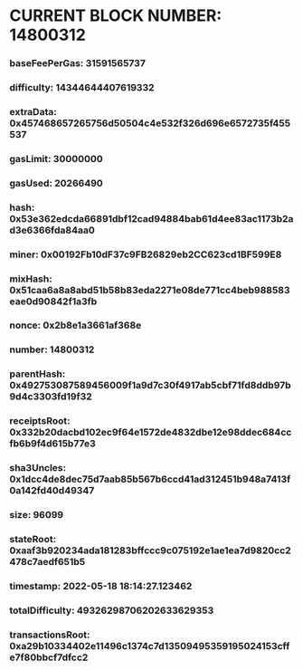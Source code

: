 # CURRENT BLOCK NUMBER: 14800312

### baseFeePerGas: 31591565737
### difficulty: 14344644407619332
### extraData: 0x457468657265756d50504c4e532f326d696e6572735f455537
### gasLimit: 30000000
### gasUsed: 20266490
### hash: 0x53e362edcda66891dbf12cad94884bab61d4ee83ac1173b2ad3e6366fda84aa0
### miner: 0x00192Fb10dF37c9FB26829eb2CC623cd1BF599E8
### mixHash: 0x51caa6a8a8abd51b58b83eda2271e08de771cc4beb988583eae0d90842f1a3fb
### nonce: 0x2b8e1a3661af368e
### number: 14800312
### parentHash: 0x492753087589456009f1a9d7c30f4917ab5cbf71fd8ddb97b9d4c3303fd19f32
### receiptsRoot: 0x332b20dacbd102ec9f64e1572de4832dbe12e98ddec684ccfb6b9f4d615b77e3
### sha3Uncles: 0x1dcc4de8dec75d7aab85b567b6ccd41ad312451b948a7413f0a142fd40d49347
### size: 96099
### stateRoot: 0xaaf3b920234ada181283bffccc9c075192e1ae1ea7d9820cc2478c7aedf651b5
### timestamp: 2022-05-18 18:14:27.123462
### totalDifficulty: 49326298706202633629353
### transactionsRoot: 0xa29b10334402e11496c1374c7d13509495359195024153cffe7f80bbcf7dfcc2
